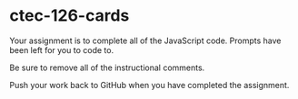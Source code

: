 # ctec-126-cards

Your assignment is to complete all of the JavaScript code. Prompts have been left for you to code to.

Be sure to remove all of the instructional comments.

Push your work back to GitHub when you have completed the assignment.
